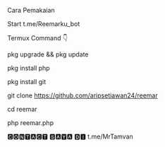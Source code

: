 Cara Pemakaian


Start t.me/Reemarku_bot

Termux Command 👇
 
pkg upgrade && pkg update

pkg install php

pkg install git

git clone https://github.com/aripsetiawan24/reemar

cd reemar

php reemar.php

🅲🅾🅽🆃🅰🅲🆃 🆂🅰🆈🅰 🅳🅸 t.me/MrTamvan
